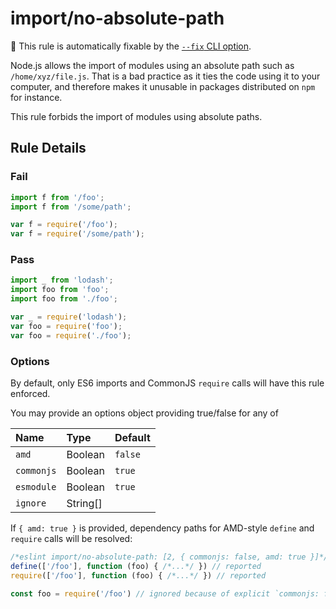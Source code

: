 # import/no-absolute-path

🔧 This rule is automatically fixable by the [`--fix` CLI option](https://eslint.org/docs/latest/user-guide/command-line-interface#--fix).

<!-- end auto-generated rule header -->

Node.js allows the import of modules using an absolute path such as `/home/xyz/file.js`. That is a bad practice as it ties the code using it to your computer, and therefore makes it unusable in packages distributed on `npm` for instance.

This rule forbids the import of modules using absolute paths.

## Rule Details

### Fail

```js
import f from '/foo';
import f from '/some/path';

var f = require('/foo');
var f = require('/some/path');
```

### Pass

```js
import _ from 'lodash';
import foo from 'foo';
import foo from './foo';

var _ = require('lodash');
var foo = require('foo');
var foo = require('./foo');
```

### Options

By default, only ES6 imports and CommonJS `require` calls will have this rule enforced.

You may provide an options object providing true/false for any of

<!-- begin auto-generated rule options list -->

| Name       | Type     | Default |
| :--------- | :------- | :------ |
| `amd`      | Boolean  | `false` |
| `commonjs` | Boolean  | `true`  |
| `esmodule` | Boolean  | `true`  |
| `ignore`   | String[] |         |

<!-- end auto-generated rule options list -->

If `{ amd: true }` is provided, dependency paths for AMD-style `define` and `require`
calls will be resolved:

```js
/*eslint import/no-absolute-path: [2, { commonjs: false, amd: true }]*/
define(['/foo'], function (foo) { /*...*/ }) // reported
require(['/foo'], function (foo) { /*...*/ }) // reported

const foo = require('/foo') // ignored because of explicit `commonjs: false`
```
